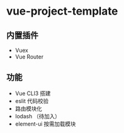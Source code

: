 # vue-project-template

## 内置插件
* Vuex
* Vue Router

## 功能
* Vue CLI3 搭建
* eslit 代码校验
* 路由模块化
* lodash （待加入）
* element-ui 按需加载模块

